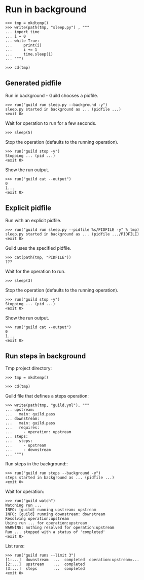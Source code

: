 # Run in background

    >>> tmp = mkdtemp()
    >>> write(path(tmp, "sleep.py") , """
    ... import time
    ... i = 0
    ... while True:
    ...     print(i)
    ...     i += 1
    ...     time.sleep(1)
    ... """)

    >>> cd(tmp)

## Generated pidfile

Run in background - Guild chooses a pidfile.

    >>> run("guild run sleep.py --background -y")
    sleep.py started in background as ... (pidfile ...)
    <exit 0>

Wait for operation to run for a few seconds.

    >>> sleep(5)

Stop the operation (defaults to the running operation).

    >>> run("guild stop -y")
    Stopping ... (pid ...)
    <exit 0>

Show the run output.

    >>> run("guild cat --output")
    0
    1...
    <exit 0>

## Explicit pidfile

Run with an explicit pidfile.

    >>> run("guild run sleep.py --pidfile %s/PIDFILE -y" % tmp)
    sleep.py started in background as ... (pidfile .../PIDFILE)
    <exit 0>

Guild uses the specified pidfile.

    >>> cat(path(tmp, "PIDFILE"))
    ???

Wait for the operation to run.

    >>> sleep(3)

Stop the operation (defaults to the running operation).

    >>> run("guild stop -y")
    Stopping ... (pid ...)
    <exit 0>

Show the run output.

    >>> run("guild cat --output")
    0
    1...
    <exit 0>

## Run steps in background

Tmp project directory:

    >>> tmp = mkdtemp()

    >>> cd(tmp)

Guild file that defines a steps operation:

    >>> write(path(tmp, "guild.yml"), """
    ... upstream:
    ...   main: guild.pass
    ... downstream:
    ...   main: guild.pass
    ...   requires:
    ...     - operation: upstream
    ... steps:
    ...   steps:
    ...     - upstream
    ...     - downstream
    ... """)

Run steps in the background::

    >>> run("guild run steps --background -y")
    steps started in background as ... (pidfile ...)
    <exit 0>

Wait for operation:

    >>> run("guild watch")
    Watching run ...
    INFO: [guild] running upstream: upstream
    INFO: [guild] running downstream: downstream
    Resolving operation:upstream
    Using run ... for operation:upstream
    WARNING: nothing resolved for operation:upstream
    Run ... stopped with a status of 'completed'
    <exit 0>

List runs:

    >>> run("guild runs --limit 3")
    [1:...]  downstream  ...  completed  operation:upstream=...
    [2:...]  upstream    ...  completed
    [3:...]  steps       ...  completed
    <exit 0>
